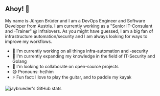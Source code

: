 ## Ahoy! 👋

My name is Jürgen Brüder and I am a DevOps Engineer and Software Developer from Austria. I am currently working as a "Senior IT-Consulant and -Trainer" @ Infralovers. As you might have guessed, I am a big fan of infrastructure automation/security and I am always looking for ways to improve my workflows.

- 🔭 I'm currently working on all things infra-automation and -security
- 🌱 I'm currently expanding my knowledge in the field of IT-Security and Golang
- 👯 I'm looking to collaborate on open-source projects
- 😄 Pronouns: he/him
- ⚡ Fun fact: I love to play the guitar, and to paddle my kayak

![jaybrueder's GitHub stats](https://github-readme-stats-eosin-eta-64.vercel.app/api?username=jaybrueder&show=reviews,prs_merged&hide=stars&theme=tokyonight&show_icons=true)
